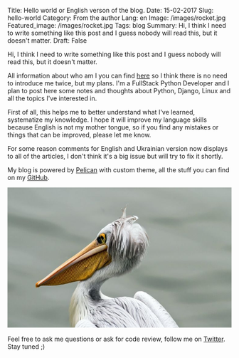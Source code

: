 Title: Hello world or English verson of the blog.
Date: 15-02-2017
Slug: hello-world
Category: From the author
Lang: en
Image: /images/rocket.jpg
Featured_image: /images/rocket.jpg
Tags: blog
Summary: Hi, I think I need to write something like this post and I guess nobody will read this, but it doesn't matter.
Draft: False

Hi, I think I need to write something like this post and I guess nobody will read this, but it
doesn't matter.

All information about who am I you can find [here](/en/pages/about.html) so I think there is no need
to introduce me twice, but my plans. I'm a FullStack Python Developer and I plan to post here some
notes and thoughts about Python, Django, Linux and all the topics I've interested in.

First of all, this helps me to better understand what I've learned, systematize my knowledge. I hope
it will improve my language skills because English is not my mother tongue, so if you find any
mistakes or things that can be improved, please let me know.

For some reason comments for English and Ukrainian version now displays to all of the articles, I
don't think it's a big issue but will try to fix it shortly.

My blog is powered by [Pelican](http://docs.getpelican.com/) with custom theme, all the stuff you
can find on my [GitHub](https://github.com/linevich/blog).

![Pelican](/images/pelican.jpg)

Feel free to ask me questions or ask for code review, follow me
on [Twitter](https://twitter.com/linevich_en). Stay tuned ;)


